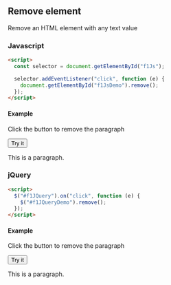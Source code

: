 ## Remove element

Remove an HTML element with any text value

### Javascript

```html
<script>
  const selector = document.getElementById("f1Js");

  selector.addEventListener("click", function (e) {
    document.getElementById("f1JsDemo").remove();
  });
</script>
```

#### Example

Click the button to remove the paragraph

<button id="f1Js">Try it</button>

<p id="f1JsDemo">This is a paragraph.</p>

### jQuery

```html
<script>
  $("#f1JQuery").on("click", function (e) {
    $("#f1JQueryDemo").remove();
  });
</script>
```

#### Example

Click the button to remove the paragraph

<button id="f1JQuery">Try it</button>

<p id="f1JQueryDemo">This is a paragraph.</p>
